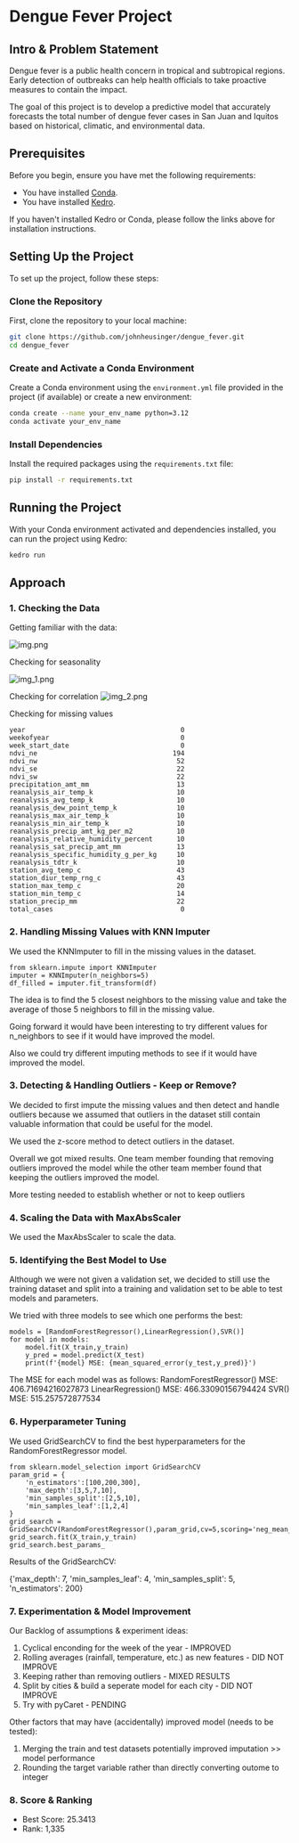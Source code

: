 # Dengue Fever Project

## Intro & Problem Statement

Dengue fever is a public health concern in tropical and subtropical regions. Early detection of outbreaks can help health officials to take proactive measures to contain the impact. 

The goal of this project is to develop a predictive model that accurately forecasts the total number of dengue fever cases in San Juan and Iquitos based on historical, climatic, and environmental data.

## Prerequisites

Before you begin, ensure you have met the following requirements:
- You have installed [Conda](https://docs.conda.io/projects/conda/en/latest/user-guide/install/index.html).
- You have installed [Kedro](https://kedro.readthedocs.io/en/stable/02_get_started/01_prerequisites.html).

If you haven't installed Kedro or Conda, please follow the links above for installation instructions.

## Setting Up the Project

To set up the project, follow these steps:

### Clone the Repository

First, clone the repository to your local machine:

```bash
git clone https://github.com/johnheusinger/dengue_fever.git
cd dengue_fever
```

### Create and Activate a Conda Environment

Create a Conda environment using the `environment.yml` file provided in the project (if available) or create a new environment:

```bash
conda create --name your_env_name python=3.12
conda activate your_env_name
```

### Install Dependencies

Install the required packages using the `requirements.txt` file:

```bash
pip install -r requirements.txt
```

## Running the Project

With your Conda environment activated and dependencies installed, you can run the project using Kedro:

```bash
kedro run
```



## Approach

### 1. Checking the Data


Getting familiar with the data:

![img.png](./data/images/img.png)

Checking for seasonality

![img_1.png](./data/images/img_1.png)

Checking for correlation
![img_2.png](./data/images/img_2.png)

Checking for missing values
```city                                       0
year                                       0
weekofyear                                 0
week_start_date                            0
ndvi_ne                                  194
ndvi_nw                                   52
ndvi_se                                   22
ndvi_sw                                   22
precipitation_amt_mm                      13
reanalysis_air_temp_k                     10
reanalysis_avg_temp_k                     10
reanalysis_dew_point_temp_k               10
reanalysis_max_air_temp_k                 10
reanalysis_min_air_temp_k                 10
reanalysis_precip_amt_kg_per_m2           10
reanalysis_relative_humidity_percent      10
reanalysis_sat_precip_amt_mm              13
reanalysis_specific_humidity_g_per_kg     10
reanalysis_tdtr_k                         10
station_avg_temp_c                        43
station_diur_temp_rng_c                   43
station_max_temp_c                        20
station_min_temp_c                        14
station_precip_mm                         22
total_cases                                0
```


### 2. Handling Missing Values with KNN Imputer

We used the KNNImputer to fill in the missing values in the dataset.

```
from sklearn.impute import KNNImputer
imputer = KNNImputer(n_neighbors=5)
df_filled = imputer.fit_transform(df)
```
The idea is to find the 5 closest neighbors to the missing value and take the average of those 5 neighbors to fill in the missing value.

Going forward it would have been interesting to try different values for n_neighbors to see if it would have improved the model.

Also we could try different imputing methods to see if it would have improved the model.


### 3. Detecting & Handling Outliers - Keep or Remove?

We decided to first impute the missing values and then detect and handle outliers because we assumed that outliers in the dataset still contain valuable information that could be useful for the model.

We used the z-score method to detect outliers in the dataset.

Overall we got mixed results. One team member founding that removing outliers improved the model while the other team member found that keeping the outliers improved the model.

More testing needed to establish whether or not to keep outliers

### 4. Scaling the Data with MaxAbsScaler

We used the MaxAbsScaler to scale the data.


### 5. Identifying the Best Model to Use

Although we were not given a validation set, we decided to still use the training dataset and split into a training and validation set to be able to test models and parameters.


We tried with three models to see which one performs the best:

```
models = [RandomForestRegressor(),LinearRegression(),SVR()]
for model in models:
    model.fit(X_train,y_train)
    y_pred = model.predict(X_test)
    print(f'{model} MSE: {mean_squared_error(y_test,y_pred)}')
```

The MSE for each model was as follows:
RandomForestRegressor() MSE: 406.71694216027873
LinearRegression() MSE: 466.33090156794424
SVR() MSE: 515.257572877534

### 6. Hyperparameter Tuning

We used GridSearchCV to find the best hyperparameters for the RandomForestRegressor model.

```
from sklearn.model_selection import GridSearchCV
param_grid = {
    'n_estimators':[100,200,300],
    'max_depth':[3,5,7,10],
    'min_samples_split':[2,5,10],
    'min_samples_leaf':[1,2,4]
}
grid_search = GridSearchCV(RandomForestRegressor(),param_grid,cv=5,scoring='neg_mean_squared_error')
grid_search.fit(X_train,y_train)
grid_search.best_params_
```
Results of the GridSearchCV:

{'max_depth': 7,
 'min_samples_leaf': 4,
 'min_samples_split': 5,
 'n_estimators': 200}


### 7. Experimentation & Model Improvement

Our Backlog of assumptions & experiment ideas:
1. Cyclical enconding for the week of the year - IMPROVED
2. Rolling averages (rainfall, temperature, etc.) as new features - DID NOT IMPROVE
3. Keeping rather than removing outliers - MIXED RESULTS
4. Split by cities & build a seperate model for each city - DID NOT IMPROVE
5. Try with pyCaret - PENDING

Other factors that may have (accidentally) improved model (needs to be tested):
1. Merging the train and test datasets potentially improved imputation >> model performance
2. Rounding the target variable rather than directly converting outome to integer

### 8. Score & Ranking

- Best Score: 25.3413
- Rank: 1,335